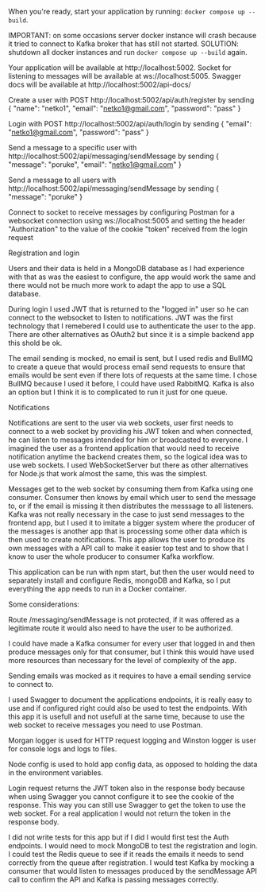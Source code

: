 When you're ready, start your application by running:
`docker compose up --build`.

IMPORTANT: on some occasions server docker instance will crash because it tried to connect to Kafka broker that has still not started. SOLUTION: shutdown all docker instances and run `docker compose up --build` again.

Your application will be available at http://localhost:5002.
Socket for listening to messages will be available at ws://localhost:5005.
Swagger docs will be available at http://localhost:5002/api-docs/

Create a user with POST http://localhost:5002/api/auth/register by sending 
{
    "name": "netko1",
    "email": "netko1@gmail.com",
    "password": "pass"
}

Login with POST http://localhost:5002/api/auth/login by sending
{
    "email": "netko1@gmail.com",
    "password": "pass"
}

Send a message to a specific user with http://localhost:5002/api/messaging/sendMessage by sending
{
    "message": "poruke",
    "email": "netko1@gmail.com"
}

Send a message to all users with http://localhost:5002/api/messaging/sendMessage by sending
{
    "message": "poruke"
}

Connect to socket to receive messages by configuring Postman for a websocket connection using ws://localhost:5005
and setting the header "Authorization" to the value of the cookie "token" received from the login request

Registration and login

Users and their data is held in a MongoDB database as I had experience with that as was the easiest to configure, the app would work the same and there would not be much more work to adapt the app to use a SQL database.

During login I used JWT that is returned to the "logged in" user so he can connect to the websocket to listen to notifications. JWT was the first technology that I remebered I could use to authenticate the user to the app. There are other alternatives as OAuth2 but since it is a simple backend app this shold be ok.

The email sending is mocked, no email is sent, but I used redis and BullMQ to create a queue that would process email send requests to ensure that emails would be sent even if there lots of requests at the same time. I chose BullMQ because I used it before, I could have used RabbitMQ. Kafka is also an option but I think it is to complicated to run it just for one queue.

Notifications

Notifications are sent to the user via web sockets, user first needs to connect to a web socket by providing his JWT token and when connected, he can listen to messages intended for him or broadcasted to everyone. I imagined the user as a frontend application that would need to receive notification anytime the backend creates them, so the logical idea was to use web sockets. I used WebSocketServer but there as other alternatives for Node.js that work almost the same, this was the simplest.

Messages get to the web socket by consuming them from Kafka using one consumer. Consumer then knows by email which user to send the message to, or if the email is missing it then distributes the messsage to all listeners. Kafka was not really necessary in the case to just send messages to the frontend app, but I used it to imitate a bigger system where the producer of the messages is another app that is processing some other data which is then used to create notifications. This app allows the user to produce its own messages with a API call to make it easier top test and to show that I know to user the whole producer to consumer Kafka workflow.

This application can be run with npm start, but then the user would need to separately install and configure Redis, mongoDB and Kafka, so I put everything the app needs to run in a Docker container.

Some considerations:

Route /messaging/sendMessage is not protected, if it was offered as a legitimate route it would also need to have the user to be authorized.

I could have made a Kafka consumer for every user that logged in and then produce messages only for that consumer, but I think this would have used more resources than necessary for the level of complexity of the app.

Sending emails was mocked as it requires to have a email sending service to connect to.

I used Swagger to document the applications endpoints, it is really easy to use and if configured right could also be used to test the endpoints. With this app it is usefull and not usefull at the same time, because to use the web socket to receive messages you need to use Postman.

Morgan logger is used for HTTP request logging and Winston logger is user for console logs and logs to files.

Node config is used to hold app config data, as opposed to holding the data in the environment variables.

Login request returns the JWT token also in the response body because when using Swagger you cannot configure it to see the cookie of the response. This way you can still use Swagger to get the token to use the web socket. For a real application I would not return the token in the response body.

I did not write tests for this app but if I did I would first test the Auth endpoints. I would need to mock MongoDB to test the registration and login. I could test the Redis queue to see if it reads the emails it needs to send correctly from the queue after registration. I would test Kafka by mocking a consumer that would listen to messages produced by the sendMessage API call to confirm the API and Kafka is passing messages correctly. 
